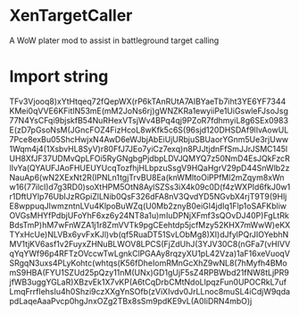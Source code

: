 # XenTargetCaller
A WoW plater mod to assist in battleground target calling

# Import string

TFv3Vjooq8)xYtHtqeq72fQepWX(rP6kTAnRUtA7AIBYaeTb7iht3YE6YF7344KMei0qVVE6KFitIN53mE(mM2JoNs6rj)gWNZKRa1ewyiiPe1UiGswleFJsoJsg77N4YsCFqi9bjskfB54NuRHexVTsjWv4BPq4qj9PZoR7fdhmyiL8g6SEx0983E(zD7pGsoNsM(JGncFOZ4FizHcoL8wKfk5c6S(96sjd120DHSDAf9lIvAowUL7Pce8exBu05ShcHwjxN4AwD6eWJbjAbEiUjURbjuSBUaorYGnm5Ue3rjUww1Wqm4j4(1XsbvHL8SyV)r80FfJ7JEo7yiCz7exq)n8PJJtjdnFfSmJJrJSMC145lUH8XfJF37UDMvQpLFOi5RyGNgbgPjdbpLDVJQMYQ7z50NmD4EsJQkFzcRlIvYa(QYAUFJAoFHUEUYUcqTozfhjHLbpzuSsgV9HQaHgrV29pD44SnWlb2zNauAp6(wN2XExNt2R(IPNLn1tgjTrvBU8Ea(knWMltoOiPPfMl2mZqym8xWnw16(77ilcl)d7g3RD0)soXtHPM5OtN8AylSZSs3iX4k09c0D(f4zWXPId6fkJ0w1r1DftUYlp76UbIJzRGpiZlLNib0QsF326dFA8nV3QvdYD5NGvbX4rjT9T9(9HljE8wppuqJIwmzntnLVu4KlpoBuWZq(U0Mb2znyB0eiGI4jdIq1Flp1oSAFKbliwOVGsMHYfPdbjUFoYhF6xz6y24NT8a1u)mIuDPNjXFmf3sQOvDJ40P)FgLtRkBdsTmP)hM7wFnWZA1j1r8ZmVVTk9pgCEehtdp5jcfMzy52KHX7mWwW)eKXTYxHcUe)NLVBx6yvFxKJl)vb(qf5RuaDT51SvLObMg8)XI)dJfylPQrJIOYebhNMV1tjKV6asf1v2FuyxZHNuBLWOV8LPCS(FjZdUhJ(3YJV30C8(nGFa7(vHIVVqYqYWf96p4RFTzOVccwTwLgnkClPGAAy8rqzyXU1pL42Vza)1aF16xeVuoqVSRgqN3uxs4PLyKohtc(whtqs(K56fDheIomRMnGcXhZ9wNL8(7hMyfh4BMomS9HBA(FYU1SZUd25pQzy11nM(UNx)GD1gUjF5sZ4RPBWbd21fNW8tLjPR9jfWB3uggYGLaR)XBzvEk1X7vKP(A6tCqDrbCMtNdoLlpqzFun0UPOCRkL7ufLmqFrrflehsIu4h0Shzi9czXXgYnSOfb(zViXIvdv0JrLLnoc8muSL4iCdjW9qdapdLaqeAaaPvcp0hgJnxOZg2TBx8sSm9pdKE9vL(A0IiDRN4mbO)j

